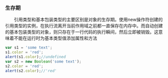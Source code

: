 ### 生存期

　　引用类型和基本包装类型的主要区别是对象的生存期。使用new操作符创建的引用类型的实例，在执行流离开当前作用域之前都一直保存在内存中。而自动创建的基本包装类型的对象，则只存在于一行代码的执行瞬间，然后立即被销毁。这意味着不能在运行时为基本类型值添加属性和方法

```js
var s1 = 'some text';
s1.color = 'red';
alert(s1.color);//undefined
var s2 = new Boolean('some text');
s2.color = 'red';
alert(s2.color);//'red'
```

